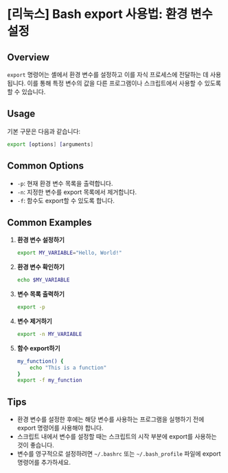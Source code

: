 # [리눅스] Bash export 사용법: 환경 변수 설정

## Overview
`export` 명령어는 셸에서 환경 변수를 설정하고 이를 자식 프로세스에 전달하는 데 사용됩니다. 이를 통해 특정 변수의 값을 다른 프로그램이나 스크립트에서 사용할 수 있도록 할 수 있습니다.

## Usage
기본 구문은 다음과 같습니다:
```bash
export [options] [arguments]
```

## Common Options
- `-p`: 현재 환경 변수 목록을 출력합니다.
- `-n`: 지정한 변수를 export 목록에서 제거합니다.
- `-f`: 함수도 export할 수 있도록 합니다.

## Common Examples
1. **환경 변수 설정하기**
   ```bash
   export MY_VARIABLE="Hello, World!"
   ```

2. **환경 변수 확인하기**
   ```bash
   echo $MY_VARIABLE
   ```

3. **변수 목록 출력하기**
   ```bash
   export -p
   ```

4. **변수 제거하기**
   ```bash
   export -n MY_VARIABLE
   ```

5. **함수 export하기**
   ```bash
   my_function() {
       echo "This is a function"
   }
   export -f my_function
   ```

## Tips
- 환경 변수를 설정한 후에는 해당 변수를 사용하는 프로그램을 실행하기 전에 export 명령어를 사용해야 합니다.
- 스크립트 내에서 변수를 설정할 때는 스크립트의 시작 부분에 export를 사용하는 것이 좋습니다.
- 변수를 영구적으로 설정하려면 `~/.bashrc` 또는 `~/.bash_profile` 파일에 export 명령어를 추가하세요.